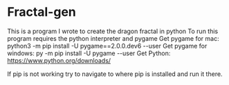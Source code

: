 # Fractal-gen


This is a program I wrote to create the dragon fractal in python
To run this program requires the python interpreter and pygame
Get pygame for mac:
python3 -m pip install -U pygame==2.0.0.dev6 --user
Get pygame for windows:
py -m pip install -U pygame --user
Get Python:
https://www.python.org/downloads/


If pip is not working try to navigate to where pip is installed and run it there.

